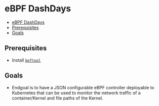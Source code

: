 # eBPF DashDays

- [eBPF DashDays](#ebpf-dashdays)
- [Prerequisites](#prerequisites)
- [Goals](#goals)

## Prerequisites

- Install [`bpftool`](https://github.com/libbpf/bpftool/blob/main/README.md)
## Goals


- Endgoal is to have a JSON configurable eBPF controller deployable to Kubernetes that can be used to monitor the network traffic of a container/Kernel and file paths of the Kernel. 
